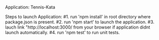 Application: Tennis-Kata

Steps to launch Application:
#1. run 'npm install' in root directory where package.json is present.
#2. run 'npm start' to launch the application.
#3. lauch link "http://localhost:3000/ from your browser if application didnt launch automatically.
#4. run 'npm test' to run unit tests.